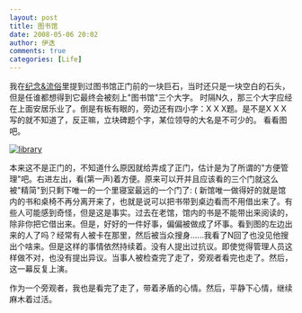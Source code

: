 ```yaml
---
layout: post
title: 图书馆
date: 2008-05-06 20:02
author: 伊迭
comments: true
categories: [Life]
---
```

我在<a href="http://yidie.yo2.cn/631244">纪念&amp;流俗</a>里提到过图书馆正门前的一块巨石，当时还只是一块空白的石头，但是任谁都想得到它最终会被刻上"图书馆"三个大字。
时隔N久，那三个大字应经在上面安居乐业了。倒是有板有眼的，旁边还有四小字：X X X题。是不是X X X写的就不知道了，反正嘛，立块碑题个字，某位领导的大名是不可少的。
看看图吧。

<a title="library" rel="lightbox" href="http://yidie.yo2.cn/wp-content/uploads/92/9268/2008/05/e59bbee4b9a6e9a686.jpg"> <img src="http://i.yidie.org/wp-content/uploads/2008/05/library.jpg" alt="library" /> </a>

本来这不是正门的，不知道什么原因就给弄成了正门，估计是为了所谓的"方便管理"吧。右进左出，看(第一声)着方便。原来可以开并且应该看的三个门就这么被"精简"到只剩下唯一的一个里寝室最远的一个门了: (
新馆唯一做得好的就是馆内的书和桌椅不再分离开来了，也就是说可以把书带到桌边看而不用借出来了。有些人可能感到奇怪，但是这是事实。过去在老馆，馆内的书是不能带出来阅读的，除非你把它借出来。但是，好好的一件好事，偏偏被做成了坏事。看到图的左边出来的人了吗？经常有人被卡在那里，然后被当众搜身......我看了N回了也没见他搜出个啥来。但是这样的事情依然持续着。没有人提出过抗议。即使觉得管理人员这样做不对，也没有提出异议。当事人被检查完了走了，旁观者看完也走了。然后，这一幕反复上演。

作为一个旁观者，我也是看完了走了，带着矛盾的心情。然后，平静下心情，继续麻木着过活。
